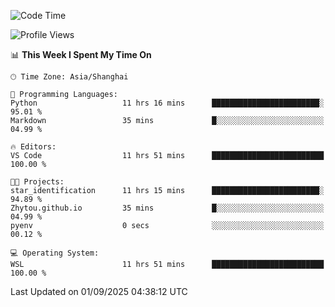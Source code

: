 <!--START_SECTION:waka-->
![Code Time](http://img.shields.io/badge/Code%20Time-3%2C096%20hrs%2029%20mins-blue)

![Profile Views](http://img.shields.io/badge/Profile%20Views-0-blue)

📊 **This Week I Spent My Time On** 

```text
🕑︎ Time Zone: Asia/Shanghai

💬 Programming Languages: 
Python                   11 hrs 16 mins      ████████████████████████░   95.01 % 
Markdown                 35 mins             █░░░░░░░░░░░░░░░░░░░░░░░░   04.99 % 

🔥 Editors: 
VS Code                  11 hrs 51 mins      █████████████████████████   100.00 % 

🐱‍💻 Projects: 
star_identification      11 hrs 15 mins      ████████████████████████░   94.89 % 
Zhytou.github.io         35 mins             █░░░░░░░░░░░░░░░░░░░░░░░░   04.99 % 
pyenv                    0 secs              ░░░░░░░░░░░░░░░░░░░░░░░░░   00.12 % 

💻 Operating System: 
WSL                      11 hrs 51 mins      █████████████████████████   100.00 % 
```


 Last Updated on 01/09/2025 04:38:12 UTC
<!--END_SECTION:waka-->